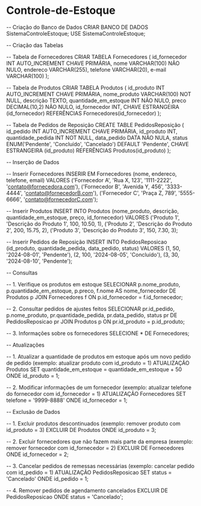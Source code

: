 # Controle-de-Estoque

-- Criação do Banco de Dados
CRIAR BANCO DE DADOS SistemaControleEstoque;
USE SistemaControleEstoque;

-- Criação das Tabelas

-- Tabela de Fornecedores
CRIAR TABELA Fornecedores (
    id_fornecedor INT AUTO_INCREMENT CHAVE PRIMÁRIA,
    nome VARCHAR(100) NÃO NULO,
    endereco VARCHAR(255),
    telefone VARCHAR(20),
    e-mail VARCHAR(100)
);

-- Tabela de Produtos
CRIAR TABELA Produtos (
    id_produto INT AUTO_INCREMENT CHAVE PRIMÁRIA,
    nome_produto VARCHAR(100) NOT NULL,
    descrição TEXTO,
    quantidade_em_estoque INT NÃO NULO,
    preco DECIMAL(10,2) NÃO NULO,
    id_fornecedor INT,
    CHAVE ESTRANGEIRA (id_fornecedor) REFERÊNCIAS Fornecedores(id_fornecedor)
);

-- Tabela de Pedidos de Reposição
CREATE TABLE PedidosReposição (
    id_pedido INT AUTO_INCREMENT CHAVE PRIMÁRIA,
    id_produto INT,
    quantidade_pedida INT NOT NULL,
    data_pedido DATA NÃO NULA,
    status ENUM('Pendente', 'Concluído', 'Cancelado') DEFAULT 'Pendente',
    CHAVE ESTRANGEIRA (id_produto) REFERÊNCIAS Produtos(id_produto)
);

-- Inserção de Dados

-- Inserir Fornecedores
INSERIR EM Fornecedores (nome, endereco, telefone, email) VALORES
('Fornecedor A', 'Rua X, 123', '1111-2222', 'contato@fornecedora.com'),
('Fornecedor B', 'Avenida Y, 456', '3333-4444', 'contato@fornecedorB.com'),
('Fornecedor C', 'Praça Z, 789', '5555-6666', 'contato@fornecedorC.com');

-- Inserir Produtos
INSERT INTO Produtos (nome_produto, descrição, quantidade_em_estoque, preço, id_fornecedor) VALORES
('Produto 1', 'Descrição do Produto 1', 100, 10.50, 1),
('Produto 2', 'Descrição do Produto 2', 200, 15.75, 2),
('Produto 3', 'Descrição do Produto 3', 150, 7.30, 3);

-- Inserir Pedidos de Reposição
INSERT INTO PedidosReposicao (id_produto, quantidade_pedida, data_pedido, status) VALORES
(1, 50, '2024-08-01', 'Pendente'),
(2, 100, '2024-08-05', 'Concluído'),
(3, 30, '2024-08-10', 'Pendente');

-- Consultas

-- 1. Verifique os produtos em estoque
SELECIONAR
    p.nome_produto,
    p.quantidade_em_estoque,
    p.preco,
    f.nome AS nome_fornecedor
DE Produtos p
JOIN Fornecedores f ON p.id_fornecedor = f.id_fornecedor;

-- 2. Consultar pedidos de ajustes feitos
SELECIONAR
    pr.id_pedido,
    p.nome_produto,
    pr.quantidade_pedida,
    pr.data_pedido,
    status pr
DE PedidosReposicao pr
JOIN Produtos p ON pr.id_produto = p.id_produto;

-- 3. Informações sobre os fornecedores
SELECIONE * DE Fornecedores;

-- Atualizações

-- 1. Atualizar a quantidade de produtos em estoque após um novo pedido de pedido (exemplo: atualizar produto com id_produto = 1)
ATUALIZAÇÃO Produtos
SET quantidade_em_estoque = quantidade_em_estoque + 50
ONDE id_produto = 1;

-- 2. Modificar informações de um fornecedor (exemplo: atualizar telefone do fornecedor com id_fornecedor = 1)
ATUALIZAÇÃO Fornecedores
SET telefone = '9999-8888'
ONDE id_fornecedor = 1;

-- Exclusão de Dados

-- 1. Excluir produtos descontinuados (exemplo: remover produto com id_produto = 3)
EXCLUIR DE Produtos
ONDE id_produto = 3;

-- 2. Excluir fornecedores que não fazem mais parte da empresa (exemplo: remover fornecedor com id_fornecedor = 2)
EXCLUIR DE Fornecedores
ONDE id_fornecedor = 2;

-- 3. Cancelar pedidos de remessas necessárias (exemplo: cancelar pedido com id_pedido = 1)
ATUALIZAÇÃO PedidosReposicao
SET status = 'Cancelado'
ONDE id_pedido = 1;

-- 4. Remover pedidos de agendamento cancelados
EXCLUIR DE PedidosReposicao
ONDE status = 'Cancelado';
